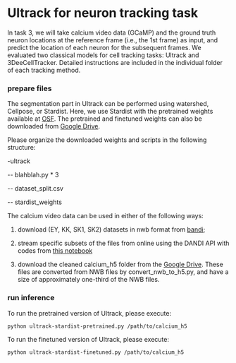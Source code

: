# Ultrack for neuron tracking task

In task 3, we will take calcium video data (GCaMP) and the ground truth neuron locations at the reference frame (i.e., the 1st frame) as input, and predict the location of each neuron for the subsequent frames. We evaluated two classical models for cell tracking tasks: Ultrack and 3DeeCellTracker. Detailed instructions are included in the individual folder of each tracking method.


### prepare files

The segmentation part in Ultrack can be performed using watershed, Cellpose, or Stardist. Here, we use Stardist with the pretrained weights available at [OSF](https://osf.io/pgr95/). The pretrained and finetuned weights can also be downloaded from [Google Drive](https://drive.google.com/drive/folders/15mRWmyQd7sy58BETUSrmaSb-QD6f8GYY?usp=sharing).

Please organize the downloaded weights and scripts in the following structure:

-ultrack

  -- blahblah.py * 3
  
  -- dataset_split.csv
  
  -- stardist_weights

The calcium video data can be used in either of the following ways:

1. download (EY, KK, SK1, SK2) datasets in nwb format from [bandi](https://www.wormid.org/datasets);

2. stream specific subsets of the files from online using the DANDI API with codes from [this notebook](https://github.com/focolab/NWBelegans/blob/main/NWB_stream.ipynb) 

3. download the cleaned calcium_h5 folder from the [Google Drive](https://drive.google.com/drive/folders/15mRWmyQd7sy58BETUSrmaSb-QD6f8GYY?usp=sharing). These files are converted from NWB files by convert_nwb_to_h5.py, and have a size of approximately one-third of the NWB files.


### run inference

To run the pretrained version of Ultrack, please execute:

```console
python ultrack-stardist-pretrained.py /path/to/calcium_h5
```


To run the finetuned version of Ultrack, please execute:

```console
python ultrack-stardist-finetuned.py /path/to/calcium_h5
```




